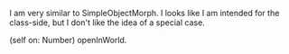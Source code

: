 I am very similar to SimpleObjectMorph. I looks like I am intended for the class-side, but I don't like the idea of a special case.

(self on: Number) openInWorld.